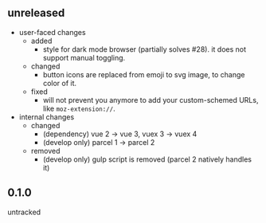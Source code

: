 ## unreleased

- user-faced changes
    - added
        - style for dark mode browser (partially solves #28). it does not support manual toggling.
    - changed
        - button icons are replaced from emoji to svg image, to change color of it.
    - fixed
        - will not prevent you anymore to add your custom-schemed URLs, like `moz-extension://`.
- internal changes
    - changed
        - (dependency) vue 2 -> vue 3, vuex 3 -> vuex 4
        - (develop only) parcel 1 -> parcel 2
    - removed
        - (develop only) gulp script is removed (parcel 2 natively handles it)

## 0.1.0

untracked